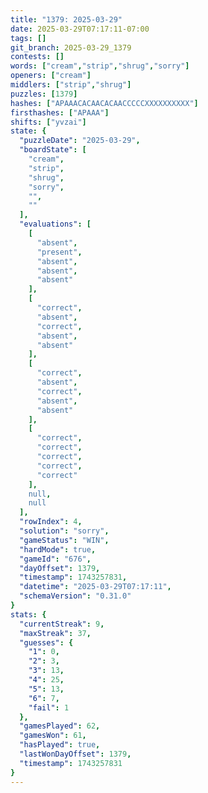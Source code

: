 ```yaml
---
title: "1379: 2025-03-29"
date: 2025-03-29T07:17:11-07:00
tags: []
git_branch: 2025-03-29_1379
contests: []
words: ["cream","strip","shrug","sorry"]
openers: ["cream"]
middlers: ["strip","shrug"]
puzzles: [1379]
hashes: ["APAAACACAACACAACCCCCXXXXXXXXXX"]
firsthashes: ["APAAA"]
shifts: ["yvzai"]
state: {
  "puzzleDate": "2025-03-29",
  "boardState": [
    "cream",
    "strip",
    "shrug",
    "sorry",
    "",
    ""
  ],
  "evaluations": [
    [
      "absent",
      "present",
      "absent",
      "absent",
      "absent"
    ],
    [
      "correct",
      "absent",
      "correct",
      "absent",
      "absent"
    ],
    [
      "correct",
      "absent",
      "correct",
      "absent",
      "absent"
    ],
    [
      "correct",
      "correct",
      "correct",
      "correct",
      "correct"
    ],
    null,
    null
  ],
  "rowIndex": 4,
  "solution": "sorry",
  "gameStatus": "WIN",
  "hardMode": true,
  "gameId": "676",
  "dayOffset": 1379,
  "timestamp": 1743257831,
  "datetime": "2025-03-29T07:17:11",
  "schemaVersion": "0.31.0"
}
stats: {
  "currentStreak": 9,
  "maxStreak": 37,
  "guesses": {
    "1": 0,
    "2": 3,
    "3": 13,
    "4": 25,
    "5": 13,
    "6": 7,
    "fail": 1
  },
  "gamesPlayed": 62,
  "gamesWon": 61,
  "hasPlayed": true,
  "lastWonDayOffset": 1379,
  "timestamp": 1743257831
}
---
```

<!-- more -->
